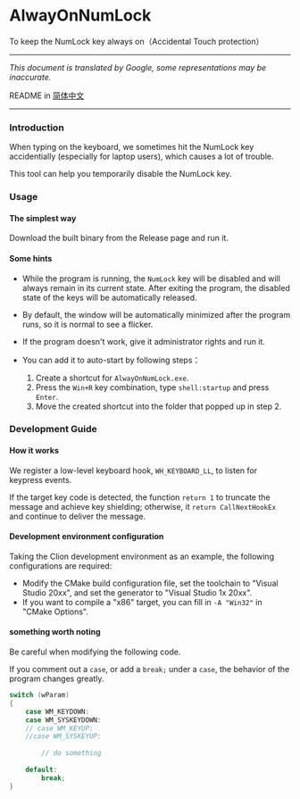 # AlwayOnNumLock

To keep the NumLock key always on（Accidental Touch protection）

------

*This document is translated by Google, some representations may be inaccurate.*

README in [简体中文](./docs/README_zh_CN.md)

------

### Introduction

When typing on the keyboard, we sometimes hit the NumLock key accidentially (especially for laptop users), which causes a lot of trouble.

This tool can help you temporarily disable the NumLock key.

### Usage

#### The simplest way

Download the built binary from the Release page and run it.

#### Some hints

- While the program is running, the `NumLock` key will be disabled and will always remain in its current state. After exiting the program, the disabled state of the keys will be automatically released.
- By default, the window will be automatically minimized after the program runs, so it is normal to see a flicker.

- If the program doesn't work, give it administrator rights and run it.

- You can add it to auto-start by following steps：
  1. Create a shortcut for `AlwayOnNumLock.exe`.
  2. Press the `Win+R` key combination, type `shell:startup` and press `Enter`.
  3. Move the created shortcut into the folder that popped up in step 2.

### Development Guide

#### How it works

We register a low-level keyboard hook, `WH_KEYBOARD_LL`, to listen for keypress events.

If the target key code is detected, the function `return 1` to truncate the message and achieve key shielding; otherwise, it `return CallNextHookEx` and  continue to deliver the message.

#### Development environment configuration

Taking the Clion development environment as an example, the following configurations are required:

- Modify the CMake build configuration file, set the toolchain to "Visual Studio 20xx", and set the generator to "Visual Studio 1x 20xx".
- If you want to compile a "x86" target, you can fill in `-A "Win32"` in "CMake Options".

#### something worth noting

Be careful when modifying the following code.

If you comment out a `case`, or add a `break;` under a `case`, the behavior of the program changes greatly.

```c
switch (wParam)
{
	case WM_KEYDOWN:
	case WM_SYSKEYDOWN:
	// case WM_KEYUP:
	//case WM_SYSKEYUP:
        
        // do something
        
	default:
		break;
}
```
